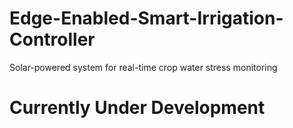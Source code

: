 # Edge-Enabled-Smart-Irrigation-Controller
Solar-powered system for real-time crop water stress monitoring


# Currently Under Development
